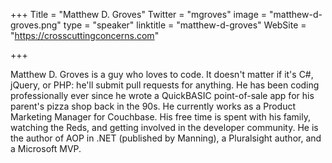 +++
Title = "Matthew D. Groves"
Twitter = "mgroves"
image = "matthew-d-groves.png"
type = "speaker"
linktitle = "matthew-d-groves"
WebSite = "https://crosscuttingconcerns.com"

+++

Matthew D. Groves is a guy who loves to code.  It doesn't matter if it's C#, jQuery, or PHP: he'll submit pull requests for anything.  He has been coding professionally ever since he wrote a QuickBASIC point-of-sale app for his parent's pizza shop back in the 90s.  He currently works as a Product Marketing Manager for Couchbase. His free time is spent with his family, watching the Reds, and getting involved in the developer community.  He is the author of AOP in .NET (published by Manning), a Pluralsight author, and a Microsoft MVP.
